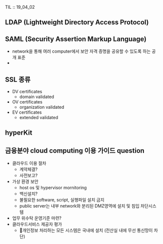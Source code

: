 TIL :: 19_04_02

## LDAP (Lightweight Directory Access Protocol)

## SAML (Security Assertion Markup Language)
- network을 통해 여러 computer에서 보안 자격 증명을 공유할 수 있도록 하는 공개 표준
- 

## SSL 종류
- DV certificates
  - domain validated
- OV certificates
  - organization validated
- EV certificates
  - extended validated

## hyperKit

## 금융분야 cloud computing 이용 가이드 question
- 클라우드 이용 절차
    - 계약체결?
    - 사전보고?
- 가상 환경 보안
  - host os 및 hypervisor mornitoring
  - 백신설치?
  - 불필요한 software, script, 실행파일 설치 금지
  - public server는 내부 network와 분리된 DMZ영역에 설치 및 침입 차단시스템
- 업무 위수탁 운영기준 마련?
- 클라우드서비스 제공자 평가
  - 개인정보 처리하는 모든 시스템은 국내에 설치 (전산실 내에 무선 통신망이 차단)